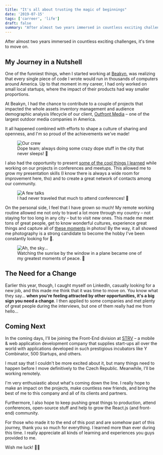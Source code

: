 ```yaml
---
title: "It's all about trusting the magic of beginnings"
date: '2019-07-15'
tags: ['carreer', 'life']
draft: false
summary: "After almost two years immersed in countless exciting challenges, it's time to move on."
---
```


After almost two years immersed in countless exciting challenges, it's time to move on.

## My Journey in a Nutshell

One of the funniest things, when I started working at [Beakyn](https://beakyn.com), was realizing that every single piece of code I wrote would run in thousands of computers around America. Up to that moment in my career, I had only worked on small local startups, where the impact of their products had way smaller proportions.

At Beakyn, I had the chance to contribute to a couple of projects that impacted the whole assets inventory management and audience demographic analysis lifecycle of our client, [Outfront Media](https://www.outfrontmedia.com) – one of the largest outdoor media companies in America.

It all happened combined with efforts to shape a culture of sharing and openness, and I'm so proud of the achievements we've made!

<figure>
  <img src="/posts/it-s-all-about-trusting-the-magic-of-beginnings/crew.jpg" alt="Our crew" />
  <figcaption>
    Dope team; always doing some crazy dope stuff in the city that never sleeps!
    🗽
  </figcaption>
</figure>

I also had the opportunity to present [some of the cool things I learned](https://www.ythecombinator.space/talks) while working on our projects in conferences and meetups. This allowed me to grow my presentation skills (I know there is always a wide room for improvement here, tho) and to create a great network of contacts among our community.

<figure>
  <img src="/posts/it-s-all-about-trusting-the-magic-of-beginnings/talks.jpg" alt="A few talks" />
  <figcaption>
    <figcaption>
      I had never traveled that much to attend conferences! 🛫
    </figcaption>
  </figcaption>
</figure>

On the personal side, I feel that I have grown so much! My remote working routine allowed me not only to travel a lot more through my country – not staying for too long in any city – but to visit new ones. This made me meet tons of great people, get to know wonderful cultures, experience great things and capture all of [these moments](https://www.instagram.com/ythecombinator) in photos! By the way, it all showed me photography is a strong candidate to become the hobby I've been constantly looking for 📸.

<figure>
  <img src="/posts/it-s-all-about-trusting-the-magic-of-beginnings/sky.jpg" alt="Ah, the sky..." />
  <figcaption>
    Watching the sunrise by the window in a plane became one of my greatest
    moments of peace. 🙏
  </figcaption>
</figure>

## The Need for a Change

Earlier this year, though, I caught myself on LinkedIn, casually looking for a new job, and this made me think that it was time to move on. You know what they say… **when you're feeling attracted by other opportunities, it's a big sign you need a change**. I then applied to some companies and met plenty of great people during the interviews, but one of them really had me from hello…

## Coming Next

In the coming days, I'll be joining the Front-End division at [STRV](https://www.strv.com) – a mobile & web application development company that supplies start-ups all over the world with applications developed in such prestigious incubators like Y Combinator, 500 Startups, and others.

I must say that I couldn't be more excited about it, but many things need to happen before I move definitively to the Czech Republic. Meanwhile, I'll be working remotely.

I'm very enthusiastic about what's coming down the line. I really hope to make an impact on the projects, make countless new friends, and bring the best of me to this company and all of its clients and partners.

Furthermore, I also hope to keep pushing great things to production, attend conferences, open-source stuff and help to grow the React.js (and front-end) community.

For those who made it to the end of this post and are somehow part of this journey, thank you so much for everything. I learned more than ever during this time. I really appreciate all kinds of learning and experiences you guys provided to me.

Wish me luck! 🤞🎆
